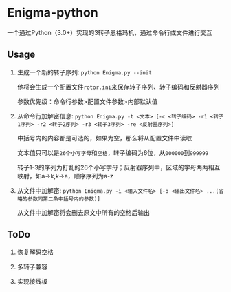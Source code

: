 # Enigma-python
一个通过Python（3.0+）实现的3转子恩格玛机，通过命令行或文件进行交互

## Usage
1. 生成一个新的转子序列: `python Enigma.py --init`

   他将会生成一个配置文件`rotor.ini`来保存转子序列、转子编码和反射器序列
   
   参数优先级：命令行参数>配置文件参数>内部默认值
   
2. 从命令行加解密信息: `python Enigma.py -t <文本> [-c <转子编码> -r1 <转子1序列> -r2 <转子2序列> -r3 <转子3序列> -re <反射器序列>]`

   中括号内的内容都是可选的，如果为空，那么将从配置文件中读取
   
   文本值只可以是`26个小写字母`和`空格`，转子编码为6位，从`000000`到`999999`
   
   转子1-3的序列为打乱的26个小写字母；反射器序列中，区域的字母两两相互映射，如a->k,k->a，顺序序列为a-z
   
3. 从文件中加解密: `python Enigma.py -i <输入文件名> [-o <输出文件名> ...(省略的参数同第二条中括号内的参数)]`
   
   从文件中加解密将会删去原文中所有的空格后输出

## ToDo
1. 恢复解码空格

2. 多转子兼容

3. 实现接线板
